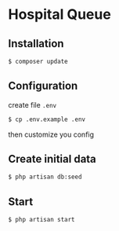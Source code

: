 # Hospital Queue

## Installation

```bash
$ composer update
```

## Configuration

create file `.env`

```bash
$ cp .env.example .env
```

then customize you config

## Create initial data

```bash
$ php artisan db:seed
```

## Start 

```bash
$ php artisan start
```
